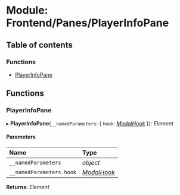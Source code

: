 # Module: Frontend/Panes/PlayerInfoPane

## Table of contents

### Functions

- [PlayerInfoPane](frontend_panes_playerinfopane.md#playerinfopane)

## Functions

### PlayerInfoPane

▸ **PlayerInfoPane**(`__namedParameters`: { `hook`: [_ModalHook_](frontend_views_modalpane.md#modalhook) }): _Element_

#### Parameters

| Name                     | Type                                                 |
| :----------------------- | :--------------------------------------------------- |
| `__namedParameters`      | _object_                                             |
| `__namedParameters.hook` | [_ModalHook_](frontend_views_modalpane.md#modalhook) |

**Returns:** _Element_
